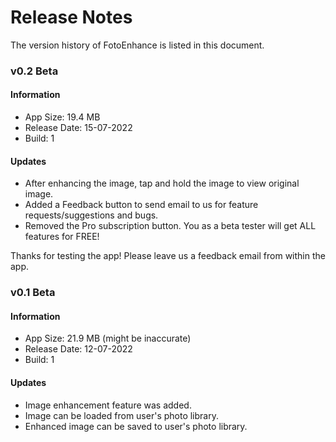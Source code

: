 # Release Notes
The version history of FotoEnhance is listed in this document.

### v0.2 Beta

#### Information
* App Size: 19.4 MB
* Release Date: 15-07-2022
* Build: 1

#### Updates
* After enhancing the image, tap and hold the image to view original image.
* Added a Feedback button to send email to us for feature requests/suggestions and bugs.
* Removed the Pro subscription button. You as a beta tester will get ALL features for FREE!

Thanks for testing the app! Please leave us a feedback email from within the app.

### v0.1 Beta

#### Information
* App Size: 21.9 MB (might be inaccurate)
* Release Date: 12-07-2022
* Build: 1

#### Updates
* Image enhancement feature was added.
* Image can be loaded from user's photo library.
* Enhanced image can be saved to user's photo library.
